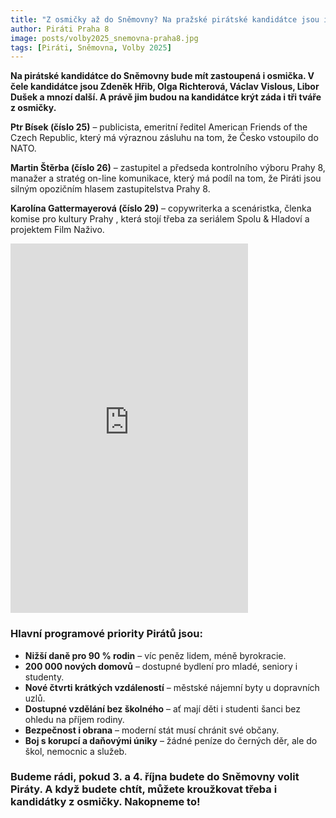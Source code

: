 ```yaml
---
title: "Z osmičky až do Sněmovny? Na pražské pirátské kandidátce jsou i lidé z Prahy 8"
author: Piráti Praha 8
image: posts/volby2025_snemovna-praha8.jpg
tags: [Piráti, Sněmovna, Volby 2025]
---
```


**Na pirátské kandidátce do Sněmovny bude mít zastoupená i osmička. V čele kandidátce jsou Zdeněk Hřib, Olga Richterová, Václav Vislous, Libor Dušek a mnozí další. A právě jim budou na kandidátce krýt záda i tři tváře z osmičky.**

**Ptr Bísek (číslo 25)** – publicista, emeritní ředitel American Friends of the Czech Republic, který má výraznou zásluhu na tom, že Česko vstoupilo do NATO. 

**Martin Štěrba (číslo 26)** – zastupitel a předseda kontrolního výboru Prahy 8, manažer a stratég on-line komunikace, který má podíl na tom, že Piráti jsou silným opozičním hlasem zastupitelstva Prahy 8.

**Karolína Gattermayerová (číslo 29)** – copywriterka a scenáristka, členka komise pro kultury Prahy , která stojí třeba za seriálem Spolu & Hladoví a projektem Film Naživo. 

<iframe src="https://www.facebook.com/plugins/video.php?height=476&href=https%3A%2F%2Fwww.facebook.com%2Fceska.piratska.strana%2Fvideos%2F911790744387127%2F&show_text=true&width=380&t=0" width="380" height="591" style="border:none;overflow:hidden" scrolling="no" frameborder="0" allowfullscreen="true" allow="autoplay; clipboard-write; encrypted-media; picture-in-picture; web-share" allowFullScreen="true"></iframe>

### Hlavní programové priority Pirátů jsou:
- **Nižší daně pro 90 % rodin** – víc peněz lidem, méně byrokracie.
- **200 000 nových domovů** – dostupné bydlení pro mladé, seniory i studenty.
- **Nové čtvrti krátkých vzdáleností** – městské nájemní byty u dopravních uzlů.
- **Dostupné vzdělání bez školného** – ať mají děti i studenti šanci bez ohledu na příjem rodiny.
- **Bezpečnost i obrana** – moderní stát musí chránit své občany.
- **Boj s korupcí a daňovými úniky** – žádné peníze do černých děr, ale do škol, nemocnic a služeb.

### Budeme rádi, pokud 3. a 4. října budete do Sněmovny volit Piráty. A když budete chtít, můžete kroužkovat třeba i kandidátky z osmičky. Nakopneme to!
